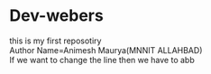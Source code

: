 # Dev-webers
this is my first reposotiry
<br>
Author Name=Animesh Maurya(MNNIT ALLAHBAD)
<br>
If we want to change the line then we have to abb <br>
